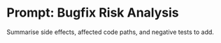 # Prompt: Bugfix Risk Analysis

Summarise side effects, affected code paths, and negative tests to add.
